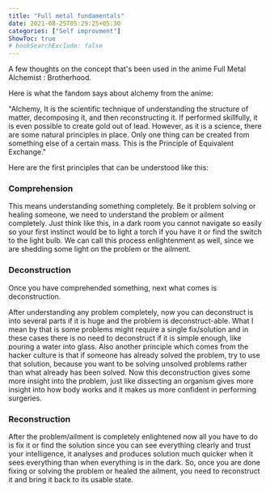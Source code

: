 ```yaml
---
title: "Full metal fundamentals"
date: 2021-08-25T05:29:25+05:30
categories: ["Self improvment"]
ShowToc: true
# bookSearchExclude: false
---
```


A few thoughts on the concept that's been used in the anime Full Metal Alchemist : Brotherhood.

Here is what the fandom says about alchemy from the anime:

"Alchemy, It is the scientific technique of understanding the structure of matter, decomposing it, and then reconstructing it. If performed skillfully, it is even possible to create gold out of lead. However, as it is a science, there are some natural principles in place. Only one thing can be created from something else of a certain mass. This is the Principle of Equivalent Exchange."

Here are the first principles that can be understood like this:

### Comprehension

This means understanding something completely. Be it problem solving or healing someone, we need to understand the problem or ailment completely. Just think like this, in a dark room you cannot navigate so easily so your first instinct would be to light a torch if you have it or find the switch to the light bulb. We can call this process enlightenment as well, since we are shedding some light on the problem or the ailment.

### Deconstruction

Once you have comprehended something, next what comes is deconstruction.

After understanding any problem completely, now you can deconstruct is into several parts if it is huge and the problem is deconstruct-able. What I mean by that is some problems might require a single fix/solution and in these cases there is no need to deconstruct if it is simple enough, like pouring a water into glass. Also another principle which comes from the hacker culture is that if someone has already solved the problem, try to use that solution, because you want to be solving unsolved problems rather than what already has been solved. Now this deconstruction gives some more insight into the problem, just like dissecting an organism gives more insight into how body works and it makes us more confident in performing surgeries.

### Reconstruction

After the problem/ailment is completely enlightened now all you have to do is fix it or find the solution since you can see everything clearly and trust your intelligence, it analyses and produces solution much quicker when it sees everything than when everything is in the dark. So, once you are done fixing or solving the problem or healed the ailment, you need to reconstruct it and bring it back to its usable state.
